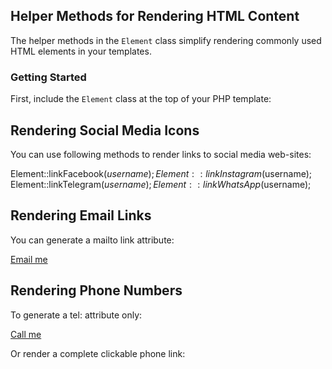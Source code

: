 ## Helper Methods for Rendering HTML Content

The helper methods in the `Element` class simplify rendering commonly used HTML elements in your templates.

### Getting Started

First, include the `Element` class at the top of your PHP template:

<?php

use Krystal\Form\Element;

?>

## Rendering Social Media Icons

You can use following methods to render links to social media web-sites:

Element::linkFacebook($username);
Element::linkInstagram($username);
Element::linkTelegram($username);
Element::linkWhatsApp($username);


## Rendering Email Links
You can generate a mailto link attribute:

<a href="<?= Element::createMailTo('email@example.com'); ?>">Email me</a>

## Rendering Phone Numbers

To generate a tel: attribute only:

<a href="<?= Element::createTel('+123456789'); ?>">Call me</a>

Or render a complete clickable phone link:

<?= Element::linkPhone('+123456789'); ?>
